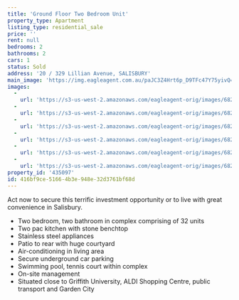 ```yaml
---
title: 'Ground Floor Two Bedroom Unit'
property_type: Apartment
listing_type: residential_sale
price: ''
rent: null
bedrooms: 2
bathrooms: 2
cars: 1
status: Sold
address: '20 / 329 Lillian Avenue, SALISBURY'
main_image: 'https://img.eagleagent.com.au/paJC3Z4Hrt6p_D9TFc47Y75yivQ=/1280x854/smart/https://s3-us-west-2.amazonaws.com/eagleagent-orig/images/6820472/110756691-image-M.jpg'
images:
  -
    url: 'https://s3-us-west-2.amazonaws.com/eagleagent-orig/images/6820477/110756691-image-E.jpg'
  -
    url: 'https://s3-us-west-2.amazonaws.com/eagleagent-orig/images/6820476/110756691-image-D.jpg'
  -
    url: 'https://s3-us-west-2.amazonaws.com/eagleagent-orig/images/6820475/110756691-image-C.jpg'
  -
    url: 'https://s3-us-west-2.amazonaws.com/eagleagent-orig/images/6820474/110756691-image-B.jpg'
  -
    url: 'https://s3-us-west-2.amazonaws.com/eagleagent-orig/images/6820473/110756691-image-A.jpg'
  -
    url: 'https://s3-us-west-2.amazonaws.com/eagleagent-orig/images/6820472/110756691-image-M.jpg'
property_id: '435097'
id: 416bf9ce-5166-4b3e-948e-32d3761bf68d
---
```

Act now to secure this terrific investment opportunity or to live with great convenience in Salisbury.

* Two bedroom, two bathroom in complex comprising of 32 units
* Two pac kitchen with stone benchtop
* Stainless steel appliances
* Patio to rear with huge courtyard
* Air-conditioning in living area
* Secure underground car parking
* Swimming pool, tennis court within complex
* On-site management
* Situated close to Griffith University, ALDI Shopping Centre, public transport and Garden City